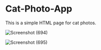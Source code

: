 # Cat-Photo-App
This is a simple HTML page for cat photos.

![Screenshot (694)](https://user-images.githubusercontent.com/125815967/220446795-24579410-b497-475b-bc69-6c6bf10dde01.png)

![Screenshot (695)](https://user-images.githubusercontent.com/125815967/220446826-ba6bd878-b044-4c65-94bb-482a70863827.png)
